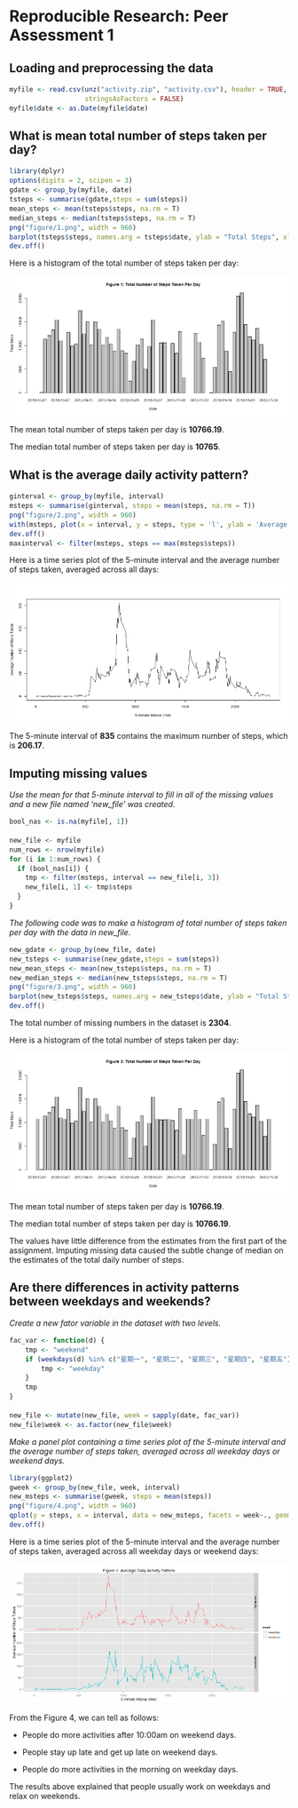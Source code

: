 # Reproducible Research: Peer Assessment 1


## Loading and preprocessing the data


```r
myfile <- read.csv(unz("activity.zip", "activity.csv"), header = TRUE, 
                   stringsAsFactors = FALSE)
myfile$date <- as.Date(myfile$date)
```

## What is mean total number of steps taken per day?


```r
library(dplyr)
options(digits = 2, scipen = 3)
gdate <- group_by(myfile, date)
tsteps <- summarise(gdate,steps = sum(steps))
mean_steps <- mean(tsteps$steps, na.rm = T)
median_steps <- median(tsteps$steps, na.rm = T)
png("figure/1.png", width = 960)
barplot(tsteps$steps, names.arg = tsteps$date, ylab = "Total Steps", xlab = "Date", main = "Figure 1: Total Number of Steps Taken Per Day")
dev.off()
```
Here is a histogram of the total number of steps taken per day:

![Total Number of Steps Taken Per Day](figure/1.png)

The mean total number of steps taken per day is **10766.19**.

The median total number of steps taken per day is **10765**.

## What is the average daily activity pattern?


```r
ginterval <- group_by(myfile, interval)
msteps <- summarise(ginterval, steps = mean(steps, na.rm = T))
png("figure/2.png", width = 960)
with(msteps, plot(x = interval, y = steps, type = 'l', ylab = 'Average Number of Steps Taken', xlab = '5-minute Interval (min)'), main = "Figure 2: Average Daily Activity Pattern")
dev.off()
maxinterval <- filter(msteps, steps == max(msteps$steps))
```

Here is a time series plot of the 5-minute interval and the average number of steps taken, averaged across all days:

![average daily activity pattern](figure/2.png)

The 5-minute interval of **835** contains the maximum number of steps, which is **206.17**.

## Imputing missing values

*Use the mean for that 5-minute interval to fill in all of the missing values and a new file named 'new_file' was created.*


```r
bool_nas <- is.na(myfile[, 1])

new_file <- myfile
num_rows <- nrow(myfile)
for (i in 1:num_rows) {
  if (bool_nas[i]) {
    tmp <- filter(msteps, interval == new_file[i, 3])
    new_file[i, 1] <- tmp$steps
  }
}
```

*The following code was to make a histogram of total number of steps taken per day with the data in new_file.*


```r
new_gdate <- group_by(new_file, date)
new_tsteps <- summarise(new_gdate,steps = sum(steps))
new_mean_steps <- mean(new_tsteps$steps, na.rm = T)
new_median_steps <- median(new_tsteps$steps, na.rm = T)
png("figure/3.png", width = 960)
barplot(new_tsteps$steps, names.arg = new_tsteps$date, ylab = "Total Steps", xlab = "Date", main = "Figure 3: Total Number of Steps Taken Per Day")
dev.off()
```

The total number of missing numbers in the dataset is **2304**.

Here is a histogram of the total number of steps taken per day:

![Total Number of Steps Taken Per Day](figure/3.png)

The mean total number of steps taken per day is **10766.19**.

The median total number of steps taken per day is **10766.19**.

The values have little difference from the estimates from the first part of the assignment. Imputing missing data caused the subtle change of median on the estimates of the total daily number of steps.

## Are there differences in activity patterns between weekdays and weekends?

*Create a new fator variable in the dataset with two levels.*


```r
fac_var <- function(d) {
    tmp <- "weekend"
    if (weekdays(d) %in% c("星期一", "星期二", "星期三", "星期四", "星期五")) {
        tmp <- "weekday" 
    }
    tmp
}

new_file <- mutate(new_file, week = sapply(date, fac_var))
new_file$week <- as.factor(new_file$week)
```

*Make a panel plot containing a time series plot of the 5-minute interval and the average number of steps taken, averaged across all weekday days or weekend days.*


```r
library(ggplot2)
gweek <- group_by(new_file, week, interval)
new_msteps <- summarise(gweek, steps = mean(steps))
png("figure/4.png", width = 960)
qplot(y = steps, x = interval, data = new_msteps, facets = week~., geom = "line", color = week, ylab = "Average Number of Steps Taken", xlab = "5-minute Interval (min)", main = "Figure 4: Average Daily Activity Pattern")
dev.off()
```

Here is a time series plot of the 5-minute interval and the average number of steps taken, averaged across all weekday days or weekend days:

![average daily activity pattern](figure/4.png)

From the Figure 4, we can tell as follows:

-   People do more activities after 10:00am on weekend days.

-   People stay up late and get up late on weekend days.

-   People do more activities in the morning on weekday days.

The results above explained that people usually work on weekdays and relax on weekends.
